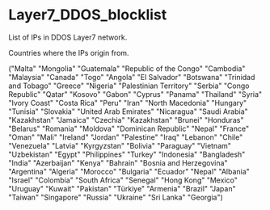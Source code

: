 # Layer7_DDOS_blocklist
List of IPs in DDOS Layer7 network.

Countries where the IPs origin from.

("Malta" "Mongolia" "Guatemala" "Republic of the Congo" "Cambodia" "Malaysia" "Canada" "Togo" "Angola" "El Salvador" "Botswana" "Trinidad and Tobago" "Greece" "Nigeria" "Palestinian Territory" "Serbia" "Congo Republic" "Qatar" "Kosovo" "Gabon" "Cyprus" "Panama" "Thailand" "Syria" "Ivory Coast" "Costa Rica" "Peru" "Iran" "North Macedonia" "Hungary" "Tunisia" "Slovakia" "United Arab Emirates" "Nicaragua" "Saudi Arabia" "Kazakhstan" "Jamaica" "Czechia" "Kazakhstan" "Brunei" "Honduras" "Belarus" "Romania" "Moldova" "Dominican Republic" "Nepal" "France" "Oman" "Mali" "Ireland" "Jordan" "Palestine" "Iraq" "Lebanon" "Chile" "Venezuela" "Latvia" "Kyrgyzstan" "Bolivia" "Paraguay" "Vietnam" "Uzbekistan" "Egypt" "Philippines" "Turkey" "Indonesia" "Bangladesh" "India" "Azerbaijan" "Kenya" "Bahrain" "Bosnia and Herzegovina" "Argentina" "Algeria" "Morocco" "Bulgaria" "Ecuador" "Nepal" "Albania" "Israel" "Colombia" "South Africa" "Senegal" "Hong Kong" "Mexico" "Uruguay" "Kuwait" "Pakistan" "Türkiye" "Armenia" "Brazil" "Japan" "Taiwan" "Singapore" "Russia" "Ukraine" "Sri Lanka" "Georgia")


